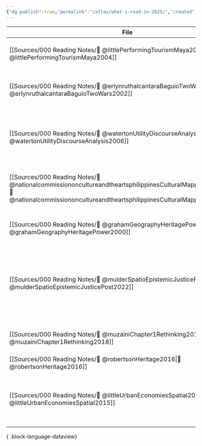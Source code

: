 ```yaml
---
{"dg-publish":true,"permalink":"/atlas/what-i-read-in-2025/","created":"2025-04-23T08:56:44.183+08:00","updated":"2025-04-23T08:57:09.338+08:00"}
---
```



| File                                                                                                                                                                                            | Cover                                                                                                                                                                                                    | Title                                                                                                                                       | Yr   |
| ----------------------------------------------------------------------------------------------------------------------------------------------------------------------------------------------- | -------------------------------------------------------------------------------------------------------------------------------------------------------------------------------------------------------- | ------------------------------------------------------------------------------------------------------------------------------------------- | ---- |
| [[Sources/000 Reading Notes/📖 @littlePerformingTourismMaya2004\|📖 @littlePerformingTourismMaya2004]]                                                                                       | ![cover\|80](\-)                                                                                                                                                                                         | Performing Tourism: Maya Women's Strategies                                                                                                 | 2004 |
| [[Sources/000 Reading Notes/📖 @erlynruthalcantaraBaguioTwoWars2002\|📖 @erlynruthalcantaraBaguioTwoWars2002]]                                                                               | ![cover\|80](https://cdn.aaa.org.hk/w500/physical_collection/2589E59-893B-43FB-8D96-5BA2B49A3.jpg)                                                                                                       | Baguio Between Two Wars: The Creation and Destruction of a Summer Capital                                                                   | 2002 |
| [[Sources/000 Reading Notes/📖 @watertonUtilityDiscourseAnalysis2006\|📖 @watertonUtilityDiscourseAnalysis2006]]                                                                             | ![cover\|80](https://i1.rgstatic.net/publication/240530112_The_Utility_of_Discourse_Analysis_to_Heritage_Studies_The_Burra_Charter_and_Social_Inclusion/links/561757a208ae1a8880036cb2/largepreview.png) | The Utility of Discourse Analysis to Heritage Studies: The Burra Charter and Social Inclusion                                               | 2006 |
| [[Sources/000 Reading Notes/📖 @nationalcommissiononcultureandtheartsphilippinesCulturalMappingToolkit2019\|📖 @nationalcommissiononcultureandtheartsphilippinesCulturalMappingToolkit2019]] | ![cover\|80](https://talapamana.ncca.gov.ph/images/2022/07/04/o1.jpg)                                                                                                                                    | Cultural Mapping Toolkit: A Guide for Participatory Cultural Mapping in Local Communities                                                   | 2019 |
| [[Sources/000 Reading Notes/📖 @grahamGeographyHeritagePower2000\|📖 @grahamGeographyHeritagePower2000]]                                                                                     | ![cover\|80](https://images.routledge.com/common/jackets/crclarge/978034067/9780340677780.jpg)                                                                                                           | A geography of heritage : power, culture, and economy                                                                                       | 2000 |
| [[Sources/000 Reading Notes/📖 @mulderSpatioEpistemicJusticePost2022\|📖 @mulderSpatioEpistemicJusticePost2022]]                                                                             | ![cover\|80](https://s3-eu-west-1.amazonaws.com/ppreviews-wellington-2529547045/37397038/thumb.png)                                                                                                      | Towards Spatio-Epistemic Justice in the (post) Settler-colonial Cityscape: Indigenous Urban Heritage in //hui !gaeb and Te Whanganui-a-Tara | 2022 |
| [[Sources/000 Reading Notes/📖 @muzainiChapter1Rethinking2018\|📖 @muzainiChapter1Rethinking2018]]                                                                                           | ![cover\|80](https://www.e-elgar.com/shop/media/catalog/product/cache/01c740ac49768798d3ac9bd0cdac340f/9/7/9781788110730.jpg)                                                                            | Chapter 1: Rethinking heritage, but ‘from below’                                                                                            | 2018 |
| [[Sources/000 Reading Notes/📖 @robertsonHeritage2016\|📖 @robertsonHeritage2016]]                                                                                                           | ![cover\|80](https://images.routledge.com/common/jackets/crclarge/978113825/9781138255029.jpg)                                                                                                           | Heritage from Below                                                                                                                         | 2016 |
| [[Sources/000 Reading Notes/📖 @littleUrbanEconomiesSpatial2015\|📖 @littleUrbanEconomiesSpatial2015]]                                                                                       | ![cover\|80](\-)                                                                                                                                                                                         | Urban Economies and Spatial Governmentalities in the World Heritage City of Antigua, Guatemala                                              | 2015 |

{ .block-language-dataview}
